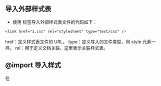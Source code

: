 ## 导入外部样式表

- 使用 <Link> 标签导入外部样式表文件的代码如下：
```css
<link href="1.css" rel="stylesheet" type="text/css" />
```
href：定义样式表文件的 URL。
type：定义导入的文件类型，同 style 元素一样。
rel：用于定义文档关联，这里表示关联样式表。



## @import 导入样式

在 <style> 标签内使用 @import 关键字导入外部样式表文件的方法如下：

```css
<style type="text/css">
    @import url("./1.css");
</style>
```



## 绝对值
绝对值在网页上很少使用，一般用在特殊场合。常见的绝对值单位包括：
英寸（in）：使用最广泛的长度单位。
厘米（cm）：最常用的长度单位。
毫米（mm）：在研究领域使用广泛
磅（pt）：也称点，在印刷领域使用广泛。
pica（pc）：在印刷领域使用广泛。



## 相对值

### em 

表示字体高度，它能够根据字体的 font-size 值来确定大小，例如：

```css
p {
    font-size: 12px;
    line-height: 2em; /* 行高为 24px */
}
```
em 会根据父元素的 font-size 属性值来确定，如果父元素的 font-size 属性单位也为 em，则依次向上元素寻找 font-size 属性值，如果都没有定义，则会根据浏览器默认字体进行换算，默认字体一般为 16px。



### rem

rem 表示字体高度，他们转换为像素大小取决于页根元素的字体大小，即 html 元素的字体大小。根元素字体大小乘以你的 rem 值，例如：

```css
html {
    font-size: 16px;
}
p {
    width: 10rem; /* 160px */
}
```


### ex 

表示字母 x 的高度



### px

px 根据屏幕像素点来确定大小。这样不同的显示分辨率就会使相同取值的 px 单位所显示出来的效果截然不同。



### %

%（百分比）也是一个相对绝对值。一般参考父对象中相同属性的值。例如，如果父元素宽度为 500px，子元素的宽度为百分之 50%，则子元素的实际宽度为 250px。



# 字体

## 字体简写方式
```css
font: [font-style] [font-variant] [font-weight] [font-size]/[line-height] [font-family];
```



## 定义字体大小（font-size）

- xx-small（最小）
- x-small（较小）
- small（小）
- medium（正常）
- large（大）
- x-large（较大）
- xx-large（最大）
- larger（增大）
- smaller（减少）
- length（尺寸）



## 定义字体颜色（color）

取值包括颜色名、十六进制值、RGB/RGBA 等颜色函数
- color: color



## 定义字体粗细（font-weight）

- normal（默认值，相当于取值 400）
- bold（粗体，相当于取值 700）
- bolder（较粗）
- lighter（较细）
- 100 - 900（越大越粗，相反越细）



## 定义艺术字体（font-style）

- normal（默认值）
- italic（斜体）
- oblique（倾斜）



## 定义修饰线（text-decoration）

- none（没有）
- normal（默认值，表示无装饰线）
- underline（下划线效果）
- blink（闪烁效果）
- overline（上划线效果）
- line-through（贯穿线效果）
### text-decoration-line
- 设置装饰线的位置（ none、underline、overline、line-through、blink）
### text-decoration-color
- 设置装饰线的颜色
### text-decoration-style
- 设置装饰线的形状（ solid、double、dotted、dashed、wavy(波浪线) ）
### text-decoration-skip
- 设置文本装饰线必须略过内容中的那些部分
### text-decoration-position
- 设置对象中的下划线的位置



## 定义字体的变体（font-variant）

仅支持拉丁字体，中文字体没有大小写效果区分
- normal（默认值）
- small-caps（小型的大写字母字体）



## 定义大小写字体（text-transfrom）

- none（默认值，表示无转换发生）
- capitalize（表示每个单词的第一个字母转换为大写）
- uppercase（表示把所有字母都转换为大写）
- lowercase（表示把所有字母都转换为小写）



## 定义文本对齐（text-align）

定义文本的水平对齐方式，该属性仅对行内对象有效，如文本、图像、超链接，如果想让块元素对齐显示，如设计网页居中显示，需要特殊方法。
- left、start（默认值，左对齐）
- right、end（右对齐）
- center（居中对齐）
- justify（两端对齐）



## 定义垂直对齐（vertical-align）

world 对准 hello ---- 的基线
```html
<p>hello<span>world</span></p>
```
- auto（将根据 layout-flow 属性的值对齐对象内容）
- baseline（表示默认值，表示将支持 valign 特性的对象内容与基线对齐）
- sub（表示垂直对齐文本的下标）
- super（表示垂直对齐文本的上标）
- top（表示将支持 valign 特性的对象的内容与对象顶部对齐）
- text-top（表示将支持 valign 特性的对象的文本与对象顶部对齐）
- middle（表示将支持 valign 特性的对象的内容与对象中部对齐）
- bottom（表示将支持 valign 特性的对象的内容与对象底部对齐）
- text-bottom（表示将支持 valign 特性的对象的文本与对象底部对齐）
- length（表示由浮点数和单位标识组成的长度值或者百分比）



## 定义文本间距（letter-spacing、word-spacing）

这两个属性的取值都是长度值，由浮点数字和单位标识符组成，默认值为 normal，表示默认间隔
### letter-spacing
- 定义字距
### word-spaing
- 定义词距，以空格为基准进行调节，如果多个单词被连在一起，则视为一个单词，如果汉字被空格分隔，则分隔的多个汉字被视为不同的单词



## 定义行高（line-height）

- normal（默认值，一般为 1.2em）
- length（表示百分比数字，或者浮点数和单位标识符组成的长度值，允许为负值）



## 定义首行缩进（text-index）

- length（表示百分比数字，或者浮点数和单位标识符组成的长度值，允许为负值。建议在设置缩进单位时，以 em 为位置单位，它表示一个字距，这样比较精确确定首行缩进效果）



## 定义图像大小

当为图像仅定义宽度和高度，则浏览器能够自动调整纵横比，使宽和高能够协调缩放，避免图像变形。
- width（宽度）
- height（高度）



## 定义图像边框（border）

```css
div { border: 1px solid red }
```
### border-width
- 定义边框粗细
- ```css
  border-width: 10px 20px 30px 40px;
  /* 上10px 右20px 下30px 左40px */
  ```
### border-style
- 定义边框样式（ solid（实线）、double（双线框）、groove（立体凹槽）、rideg（立体凸槽）、inset（立体凹边）、outset(立体凸边) ）
### border-color
- 定义图像颜色
### opacity
- 不透明度



## 定义圆角特效（border-radius）

- none（初始值）
- length（浮点数字和单位标识符组成的长度值，不可为负值）
### border-top-left-radius
- 定义左上角的圆角
### border-top-right-radius
- 定义右上角的圆角
### border-bottom-left-radius
- 定义左下角的圆角
### border-bottom-right-radius
- 定义右下角的圆角



## 定义阴影特效（box-shadow）

```css
box-shadow: inset 10px 10px 4px orange;
/* 内阴影 水平偏移 垂直偏移 阴影大小 阴影颜色 */
```
- none（初始值，表示没有阴影）
- inset（内阴影）
### 阴影叠加
```css
box-shadow: -10px 0 12px red,
            10px 0 12px blue,
            0 -10px 10px pink,
            0 10px 12px green
```
### 阴影兼容
```css
-moz-box-show: inset 10px 10px orange;			/* 兼容 Gecko 引擎 */
-webkit-box-show: inset 10px 10px 4px orange;	/* 兼容 Webkit 引擎 */
```



## 控制文本溢出（text-overflow）

强制文本换行需要定义两条样式：
1. 强制文本在一行内显示 white-space: nowrap
2. 溢出内容为隐藏 overflow: hidden
- clip（当内联内容移出块容器时，将溢出部分裁切掉，为默认值）
- ellipsis（当内联内容溢出块容器时，将溢出部分替换为 ...）



## 控制文本换行（word-break）

- normal（默认值，依照亚洲语言和非亚洲语言的文本规则，允许在字内换行）
- keep-all（对于中文、韩文、日文，不允许字断开）
- break-all（与 normal 相同）



# 背景图像

## 设置背景（background）
设置所有背景属性如下：
```css
background: [color] [image] [repeat] [attachment] [position] / [size] [origin] [clip];
```



## 设置背景图像（background-image）

- none（默认值，表示无背景图）
- url（表示使用绝对或相对地址指定背景图像）



## 设置显示模式（background-repeat）

- repeat-x（背景图像在横向上平铺）
- repeat-y（背景图像在纵向上平铺）
- repeat（背景图像在横向和纵向上平铺）
- no-repeat（背景图像不平铺）
- space（背景图像以相同的间距平铺且填充满整个容器或某个方向）
- round（背景图像自动缩放，直到适应且填充满整个容器）



## 设置显示模式（background-position）

取值包括两个值，分别是用来定位背景图像的 x 轴，y 轴坐标，取值单位没有限制。具体用法如下：
- length length 、% % 、legnth % （像素 百分比）
- top left 、left top （0% 0%）
- right top 、top right（100% 0）
- bottom left 、left bottom （0 100%）
- center 、center center（50% 50%）
- top 、top center 、center top（50% 0）
- left 、left center 、center left（0 50%）
- right 、right center 、center right（100% 50%）
- bottom 、bottom center 、center bottom （50% 100%）



## 设置固定背景（background-attachment）

- fixed（背景图像相对于浏览器窗口固定）
- local（背景图像相对于元素固定，也就是说，当元素内容滚动时背景图像不会跟着滚动，因为背景图像总是要跟着元素本身）
- scroll（背景图像相对于元素内容固定，也就是说，当元素内容滚动时背景图像也会跟着滚动）



## 设置定位原点（background-origin）

该属性是定位 background-position 属性的定位原点
- border-box（从边框区域开始显示背景）
- padding-box（从补白区域开始显示背景，为默认值）
- content-box（仅在内容区域显示背景）



## 设置裁剪区域（background-cilp）

定义背景图像的裁剪区域
- border-box（从边框区域向外裁剪背景）
- padding-box（从内容区域向外裁剪背景）
- content-box（从内容区域向外裁剪背景）
- text（从前景内容，如文字，区域向外裁剪背景）



## 设置背景图像大小（background-size）

控制背景图像的显示大小
```css
background-size: 600px auto;
background-size: 400px 400px;
background-size: cover;
background-size: contain;
```
- length（浮点数和单位标识符组成的长度值，不可为负值）
- percentage（取值为 0 ~ 100% 的值，不可为负值）
- cover（保持背景图像本身的宽高比例，将图片缩放到正好完全覆盖所定义背景的区域）
- contain（保持图像本身的宽高比例，将图片缩放到宽度或高度正好适应所定义背景区域）



## 设计渐变背景（linaer-gradient）

创建一个线性渐变至少需要两个颜色值，也可以选择设置一个起点或一个方向。简明语法格式如下
```css
linear-gradient( angle, color-stop1, color-stop2 );
linear-gradient( angle, color-stop1, color-stop2 );
linear-gradient( angle, color-stop1, color-stop2 );
```
angle：用来指定渐变的方向，可以使用角度或者关键字来设置。
- tp left（设置渐变从右到左）
- to right（设置渐变从左到右）
- to top（设置渐变从下到上）
- to bottom（设置渐变从上到下，默认值）



## 定义光标样式（cursor）

默认情况下，鼠标指针经过超链接时显示为手形状，使用 css 可以改变这种默认效果。
| 取值                                                         | 说明                                                         |
| ------------------------------------------------------------ | ------------------------------------------------------------ |
| auto                                                         | 基于上下文决定应该显示什么光标                               |
| crosshair                                                    | 十字线光标（+）                                              |
| default                                                      | 基于平台的默认光标样式，通常渲染为一个箭头                   |
| pointer                                                      | 指针光标，表示一个超链接                                     |
| move                                                         | 十字箭头光标，用于标示对象可被移动                           |
| e-resize、ne-resize、nw-resize、n-resize、se-resize、sw-resize、s-resize、w-resize | 表示正在移动某个边，如 se-resize 光标用来表示框的移动开宇于东南角 |
| text                                                         | 表示可以选择文本。通常渲染为 I 形光标                        |
| wait                                                         | 表示程序在忙，需要用户等待，通常渲染为手表或者沙漏           |
| help                                                         | 光标下的对象包含有帮助内容，通常渲染为一个问号或一个气球     |
| <url>URL                                                     | 自定义光标类型的图标路径                                     |



## 定义项目符号类型（list-style-type）

定义列表项目符号的类型，也可以取消项目符号。
|     属性值      |        说明        |     属性值     |        说明        |
| :-------------: | :----------------: | :------------: | :----------------: |
|      disc       |       实心圆       |  upper-roman   |    大写罗马数字    |
|     circle      |       空心圆       |  lower-alpha   |    小写英文字母    |
|     square      |      实心方块      |  upper-latin   |    大写拉丁字母    |
|     decimal     |     阿拉伯数字     |  upper-alpha   |    大写英文字母    |
|   lower-raman   |    小写罗马数字    |      none      |   不使用项目符号   |
| cjk-ideographic |   浅白的表意数字   |    armenian    | 传统的亚美尼亚数字 |
|   lower-greek   | 基本的希腊小写字母 |    georgian    |   传统的乔治数字   |
|    hiragana     |   日文平假名字符   |     hebrew     |  传统的希伯来数字  |
|    katakana     |   日文片假名字符   | hiragana-iroha |   日文平假名序号   |
|   lower-latin   |    小写拉丁字母    | katakana-iroha |   日文片假名序号   |
### list-style-position
定义项目符号的显示位置
- outside（把项目符号显示在列表项的文本行以外，默认值）
- inside（把项目符号显示在列表项的文本行以内）
### list-style-image
自定义项目符号
- url



# 多列布局

## 设置列宽（column-width）
定义单列显示的宽度
- length（用长度值来定义列宽，不允许为负值）
- auto（根据 column-count 自定分配宽度，为默认值）



## 设置列数（column-count）

定义显示的列数，如果定义网页的列数为 3，则不管浏览器窗口怎么调整，页面内容总是遵循三列布局。
- integer（用整数来定义列数，不允许为负值）
- auto（根据 column-width 自定义分配宽度，为默认值）



## 设置间距（column-gap）

定义两栏之间的距离
- length（用长度值来定义列与列之间的空隙，不允许为负值）
- normal（与 font-size 大小相同。假设对象的 font-size 为 16px，则 normal 值为16px）



## 设置列边框（column-rule）

定义每列之间边框的宽度、样式和颜色。

### column-rule-width
设置对象的列与列之间的边框厚度

### column-rule-style
设置对象的列与列之间的边框样式（none、hidden、dotted、dashed、solid、double、groove、ridge、inset、outset）

### column-rule-color
设置对象的列与列之间的边框颜色



## 设置跨列显示（column-span）

定义跨列显示
- none（不跨列）
- all（横跨所有列）



## 设置列高度（column-fill）

定义栏目的高度是否统一
- auto（列高度自适应内容）
- balance（所有列的高度与其中最高的一列统一）



# 选择器

## 元素选择器
- 标签选择器
标签选择器也称为类型选择器，它直接引用 HTML 标签名称，用来匹配同名的所有标签。
```css
p {
    font-size: 12px;
    color: red;
}
```

- 类选择器
类选择器以（.）为前缀，后面是一个类名。应用方法：在标签定义 class 属性，然后设置属性值为类选择器的名称。
```css
.red {
    color: red;
}
.underline {
    text-decoration: underline;
}
```

- ID选择器
ID 选择器以井号（#）为前缀，后面是一个 ID 名。应用方法：在标签定义 id 属性，然后设置属性值为 ID 选择器的名称。
```css
#box {
    width: 200px;
    height: 200px;
    background-color: red;
}
```



## 关系选择器

### 包含选择器
包含选择器通过空格连续两个简单的选择器，前面选择器表示包含的对象，后面选择器表示被包含的对象。

```html
<div id="wrap">
    <div id="header">
        <p>头部区域段落文本</p>
    </div>
    <div id="main">
        <p>主体区域段落文本</p>
    </div>
</div>
```
使用选择器来快速定义样式
```css
#header p {
    font-size: 14px;
}
#main p {
    font-size: 12px;
}
```



### 子选择器
子选择器使用尖角号（>）连续两个简单的选择器，前面选择器表示包含的对象，后面选择器表示被包含的对象。

```html
<h2>
    <span>虞美人 · 春花秋月何时了</span>
</h2>
<div>
    <span>文君能有几多愁？恰似一江春水向东流</span>
</div>
```
使用所有 span 元素的字体大小为 18 像素，再用子选择器定义 h2 元素包含的 span 子元素的字体大小为 28 像素。
```css
span {
    font-size: 18px;
}
h2 > span {
    font-size: 28px;
}
```



### 相邻选择器

相邻选择器使用加号（+）链接两个简单的选择器，前面的选择器指定相邻的前面一个元素，后面选择器指定相邻的后面一个元素。

```html
<style type="text/css">
    h2,h2+p {
        text-align: center;
    }
</style>
<h2>虞美人 · 花月何时了</h2>
<p>李煜</p>
<p>春花秋月何时了</p>
<p>往事知多少</p>
```



### 兄弟选择器

兄弟选择器使用波浪符号（~）链接两个简单的选择器，前面的选择器指定同级的前置元素，后面选择器指定其后同级所有匹配的元素。

```html
<style type="text/css">
    h2~p {
        font-size: 14px;
        color: red;
    }
</style>
<h2>虞美人 · 花月何时了</h2>
<p>李煜</p>
<p>春花秋月何时了</p>
<p>往事知多少</p>
```



### 分组选择器
分组选择器使用逗号（，）链接两个简单的选择器，前面的选择器匹配的元素与后面选择器匹配的元素混合在一起作为分组选择器的结果集。

```css
h1, h2, h3, h4, h5, h6 {
    margin: 0;
    margin-bottom: 10px;
}
```



## 属性选择器

```html
<div class="pic_box">
    <img src="images/bg1.jpg" />
    <div class="nav">
        <a href="#1" class="links item first" title="w3cplus" target="_blank" id="first">1</a>
        <a href="#2" class="links active item" title="test website" target="_blank" lang="zh">2</a>
        <a href="#3" class="links item" title="this is a link" lang="zh-cn">3</a>
        <a href="#4" class="links item" target="_blank" lang="zh-tw">4</a>
        <a href="#5" class="links item" title="zh-cn">5</a>
        <a href="#6" class="links item" title="website link" lang="zh">6</a>
        <a href="#7" class="links item" title="open the website" lang="cn">7</a>
        <a href="#8" class="links item" title="colse the website" lang="en-zh">8</a>
        <a href="#9" class="links item" title="http://www.baidu.com">9</a>
        <a href="#10" class="links item last" id="last">10</a>
    </div>
</div>
```



### E[attr]
选择具有 attr 属性的 E 元素，例如：

```css
.nav a[id] {
    background-color: blue;
    color: yellow;
    font-weight: bold;
}
.nav a[href][title]{
    color: green;
}
```
先择 div.nav 下所有带有 id 属性的元素。



### E[attr="value"]

选择具有 attr 属性，且属性值等于 value 属性的 E 元素

```css
.nav a[id="first"] {
    background: red;
}
.nav a[href="#1"][title]{
    background: yellow;
}
```



### E[attr~="value"]

选择具有 attr 属性，且属性值为用空格分隔的字词列表，其中一个等于 value 的 E 元素。包含由一个值，且该值为 val 的情况。例如：

```css
nav a[title~="website"] {
    background-color: red;
}
```
在 div.nav 下的 a 元素的 title 的属性中，只要其属性值中含有 "website" 就会被选择。



### E[attr^="value"]
选择具有 attr 属性，且属性值为以 value 开头的字符串的 E 元素。例如：

```css
.nav a[title^="http://"] {
    background-color: red;
}
.nav a[title^="moilto:"] {
    background-color: green;
}
```
上面代码表示的是选择了以 title 属性，并且以 "http://" 和 "mailto:" 开头的属性值的所有 a 元素。



### E[attr$="value"] 

选择具有 attr 属性，且属性值为以 value 结尾的字符串的 E 元素。例如：

```css
.nav a[href$="png"] {
    background-color: red;
}
```



### E[attr*="value"]

选择具有 attr 属性，且属性值包含 value 的字符串的 E 元素，例如：

```css
.nav a[title*="site"] {
    color: white;
}
```



### E[attr|="value"]

选择具有 attr 属性，其值是以 value 开头，并用 | 分割的字符串的 E 元素；如果值仅为 value 也将会被选择。例如：

```css
.nav a[lang|="zh"] {
    color: yellow;
}
```
上面的代码会选中 div.nav 中 lang 属性等于 zh 或以 zh- 开头的所有 a 元素



# 伪选择器

伪选择器包括伪类选择器和伪对象选择器。伪选择器能够根据元素或对象的特征、状态、行为进行匹配。
伪选择器以冒号（:）作为前缀标识符。冒号前可以添加限定选择符，限定伪类应用的范围，冒号后为伪类和伪对象名，冒号前后没有空格。



## 伪类选择器列表

| 选择器                | 说明                                                         |
| --------------------- | ------------------------------------------------------------ |
| E:link                | 设置超链接 a 在未被访问前的样式                              |
| E:visited             | 设置超链接 a 在其链接地址已被访问过时的样式                  |
| E:hover               | 设置样式在其鼠标悬停时的样式                                 |
| E:focus               | 设置对象在成为输入焦点时的样式                               |
| E:lang(fr)            | 匹配使用特殊语言的 E 元素                                    |
| E:not(s)              | 匹配不含有 s 选择符的元素 E，除了本身                        |
| E:root                | 匹配 E 元素在文档的根元素。在 HTML 中，根元素永远是 HTML。   |
| E:first-child         | 匹配父元素的第一个子元素 E                                   |
| E:last-child          | 匹配父元素的最后一个子元素 E                                 |
| E:only-child          | 匹配父元素仅有的一个子元素 E                                 |
| E:nth-child(n)        | 匹配父元素的第 n 个子元素 E，假设该子元素不是 E，则选择器无效 |
| E:nth-last-child(n)   | 匹配父元素的倒数第 n 个子元素 E，假设该子元素不是 E，则选择器无效 |
| E:first-of-type       | 匹配同类型中的第一个同级兄弟元素 E                           |
| E:last-of-type        | 匹配同类型中的最后一个同级兄弟元素 E                         |
| E:only-of-type        | 匹配同类型中唯一的一个同级兄弟元素 E                         |
| E:nth-of-type(n)      | 匹配同类型中的第 n 个同级兄弟元素 E                          |
| E:nth-last-of-type(n) | 匹配同类型中的倒数第 n 个同级兄弟元素 E                      |
| E:empty               | 匹配没有任何子元素（包括 text 节点）的元素 E，<p></p>        |
| E:checked             | 匹配用户界面处于选中状态的元素 E，用于 input 的 type 为 radio 与 checkbox 时 |
| E:enabled             | 匹配用户界面上处于可用状态的元素 E                           |
| E:disabled            | 匹配用户界面尚处于禁止状态的元素 E                           |
| E:target              | 匹配相关 URL 指向的 E 元素                                   |



## 伪对象选择器列表

| E:first-letter/E::first-letter | 设置对象内的第一个字符的样式。注意，仅作用于块对象           |
| ------------------------------ | ------------------------------------------------------------ |
| E:first-line/E::first-line     | 设置对象内的第一行的样式。注意，仅作用于块对象               |
| E:before/E::before             | 设置在对象前发生的内容。与 content 属性一起使用，且必须定义 content 属性。 |
| E:after/E::after               | 设置在对象后发生的内容。与 content 属性一起使用，且必须定义 content 属性。 |
| E::placeholder                 | 设置对象文字占位符的样式                                     |
| E::selection                   | 设置对象被选择时的样式                                       |



## 选择器优先级

当多个样式作用于同一个对象，则根据选择器的优先级，确定对象最终应用的样式
- 标签选择器：权重值为 1
- 伪元素或伪对象选择器：权重值为 1
- 类选择器：权重值为 10
- 属性选择器：权重值为 10
- ID 选择器：权重值 100
- 其他选择器：权重值为 0，如通配选择器



# 伸缩盒模型

## 认识 Flebox
Flebox（伸缩盒模型）是一个新的盒子模型，它主要优化了 UI 布局，可以简单地使一个元素居中（包括水平和垂直居中）可以扩大或收缩元素来填充容器的可利用空间，可以改变布局顺序等。
在伸缩容器中，每个子元素都是一个伸缩项目，伸缩项目可以是任意数量的，伸缩容器外和伸缩项目内的一切元素都不受影响。
伸缩项目沿着伸缩容器内的一个伸缩行定位，通常每个伸缩容器有一个伸缩行，在默认情况下，伸缩行和文本方向一致；从左到右，从上到下。
常规布局是基于块和文本流方向，而 Flex 布局是基于 flex-flow 流。

![](https://segmentfault.com/img/remote/1460000008823768?w=659&h=281)

伸缩项目主要是沿着主轴（main axis）,从主轴起点（main-start）到主轴重点（main-end），或者沿着侧轴（cross-axis），从侧轴起点（cross-start）到侧轴重点（cross-end）排列。

主轴（main axis）：伸缩容器的主轴，伸缩项目主要是沿着这条轴进行排列布局。注意，它不一定是水平的，主要取决于 `justify-content` 属性设置。

主轴起点（main-start）和主轴终点：伸缩项目放置在伸缩容器内从主轴起点（main- start）向主轴重点（main-end）方向。

主轴尺寸（main size）：伸缩项目在主轴方向的宽度或高度就是主轴的宽度，伸缩项目垂直于主轴方向的高度或高度属性是主轴的高度。

侧轴（cross axis）：垂直于主轴称为侧轴。它的方向主要取决于主轴方向。

侧轴尺寸（cross size）：伸缩项目在侧轴方向的宽度或高度就是项目的侧轴长度，由哪一个对着侧轴方向来决定。

一个伸缩项目就是一个伸缩容器的子元素，伸缩容器中的文本也被视为一个伸缩项目。伸缩项目中的内容与普通文本流一样。例如，当一个伸缩项目被设置为浮动，用户依然可以在这个伸缩项目中放置一个浮动元素。


## 启动收缩盒（display）

设置元素的 display 属性为 flex 或 inline-flex 可以定义一个伸缩容器。设置为 flex 的容器被渲染为一个块级元素，而设置为 inline-flex 的容器则渲染为一个行内元素。

- flex
- inline-flex

定义伸缩容器，，属性决定容器时行内显示，还是块级显示，它的所有子元素将变成 flex 文档流，被称为伸缩项目。此时，CSS 的 column 属性在伸缩容器上没有效果，同时 float、clear、vertical-align 属性在伸缩项目也没有效果。



## flex-flow（flex-direction + flex-wrap）

flex-flow 属性是 flex-direction 属性和 flex-wrap 属性的简写形式，默认值为 row nowrap。

```css
flex-flow: <flex-direction> || <flex-wrap>;
```



## 设置主轴方向（flex-direction）

定义主轴方向，它适用于伸缩容器。

![](https://upload-images.jianshu.io/upload_images/13944531-c2f97bb8a47d139c.png?imageMogr2/auto-orient/strip|imageView2/2/w/796/format/webp)

- row（ 主轴与行内轴方向作为默认的书写模式，即横向从左到右排列(左对齐) ）
- row-reverse（对齐方式与 row 相反）
- column（主轴与行块轴方向作为默认的书写模式，即纵向从上到下排列(顶对齐)）
- column-reverse（对齐方式与 column 相反）







## 设置行数（flex-wrap）

定义伸缩容器时单行还是多行显示伸缩项目，侧轴的方向决定了新行堆放的方向。

![](https://upload-images.jianshu.io/upload_images/13944531-262f5854ece5b1fd.png?imageMogr2/auto-orient/strip|imageView2/2/w/798/format/webp)

- nowrap（容器为单行，该情况下 flex 子项可能会溢出容器）

![](https://upload-images.jianshu.io/upload_images/13944531-ce8c6f815b5bfc0a.png?imageMogr2/auto-orient/strip|imageView2/2/w/700/format/webp)

- wrap（容器多行，该情况下 flex 子项溢出的部分会被放置在新行，子项内部会发生断行）

![](https://upload-images.jianshu.io/upload_images/13944531-0701b857c3588b37.jpg?imageMogr2/auto-orient/strip|imageView2/2/w/700/format/webp)

- wrap-reverse（反转 wrap 排列）

![](https://upload-images.jianshu.io/upload_images/13944531-0ae21f2bd8af65f8.jpg?imageMogr2/auto-orient/strip|imageView2/2/w/700/format/webp)



## 设置对齐方式（justify-content）

定义伸缩项目沿着主轴线的对齐方式，该属性适用于收缩容器。

![](http://www.ruanyifeng.com/blogimg/asset/2015/bg2015071010.png)

- flex-start（默认值，伸缩项目向一行的起始位置靠齐）

- flex-end（伸缩项目向一行的结束位置靠齐）
- center（伸缩项目向一行的中间位置靠齐）
- space-between（伸缩项目会平均的分布在行里。第一个伸缩项目一行中的最开始位置，最后一个收缩项目在一行中最终点的位置）
- space-around（伸缩项目会平均的分布在行里，两端保留一半的空间）



## 侧轴对齐（align-items）

定义伸缩项目在侧轴上的对齐方式，该属性适用于伸缩容器，注意：需要高度。

![](http://www.ruanyifeng.com/blogimg/asset/2015/bg2015071011.png)

- flex-start（伸缩项目在侧轴起点边的外边距紧靠住该行在侧轴起始的边）
- flex-end（伸缩项目在侧轴终点边的外边距紧靠住该行在侧轴终点的边）
- center（伸缩项目的外边距在该行的侧轴上居中放置）
- baseline（伸缩项目根据他们的基线对齐）
- stretch（默认值，伸缩项目拉伸填充整个伸缩容器）



## 伸缩行对齐（align-content）

定义了多根轴线的对齐方式。如果项目只有一根轴线，该属性不起作用。。

![](http://www.ruanyifeng.com/blogimg/asset/2015/bg2015071012.png)

- flex-start（各行向伸缩容器的起点位置堆叠）
- flex-end（各行向伸缩容器的结束位置堆叠）
- center（各行向伸缩容器的中间位置堆叠）
- space-between（各行在伸缩容器中平均分布）
- space-around（各行在伸缩容器中平均分布，在两边各有一半的空间）
- stretch（默认值，各行将会伸展以占用剩余空间）



## 设置伸缩项目

### flex 属性

flex 属性是 flex-grow,  flex-shrink 和 flex-basis 的简写，默认值为 0 1 auto 。后两个属性可选。

```css
flex: none | [ <'flex-grow'> <'flex-shrink'>? || <'flex-basis'> ]
```



### 项目排序（order）

控制伸缩项目在伸缩容器里的显示顺序

```css
.flex-item { order: <integer> }
```
![](http://www.ruanyifeng.com/blogimg/asset/2015/bg2015071013.png)



###  扩展项目（flex-grow）

定义伸缩项目的扩展能力，决定伸缩容器剩余空间按比例应扩展多少空间。

```css
flex-grow: <number>
```

![](http://www.ruanyifeng.com/blogimg/asset/2015/bg2015071014.png)

如果所有项目的 flex-grow 属性都为 1，则它们将等分剩余空间（如果有的话）。如果一个项目的 flex-grow 属性为2，其他项目都为1，则前者占据的剩余空间将比其他项多一倍。



##  收缩项目（flex-shrink）

属性定义了项目的缩小比例，默认为1，即如果空间不足，该项目将缩小。

```css
flex-shrink: <number>
```

![](http://www.ruanyifeng.com/blogimg/asset/2015/bg2015071015.jpg)

<number> 数值定义收缩比率。不允许为负值，默认值为 1



## 伸缩比例（flex-basis）

设置伸缩基准值，剩余的空间按比例进行伸缩。

- length（用长度值来定义宽度，不允许为负值）
- percentage（用百分比来定义宽度。不允许为负值）
- auto（无特定宽度值，取决于其他属性值）
- content（基于内容自动计算宽度）



## 对齐方式（align-self）

属性允许单个项目有与其他项目不一样的对齐方式，可覆盖`align-items`属性。默认值为`auto`，表示继承父元素的`align-items`属性，如果没有父元素，则等同于`stretch`。

- flex-start（伸缩项目在侧轴起点边的外边距紧靠住该行在侧轴起始的边）
- flex-end（伸缩项目在侧轴终点边的外边距紧靠住该行在侧轴终点的边）
- center（伸缩项目的外边距在该行的侧轴上居中放置）
- baseline（伸缩项目根据他们的基线对齐）
- stretch（默认值，伸缩项目拉伸填充整个伸缩容器）
- auto
- flex-start
- flex-end
- center
- baseline
- stretch




